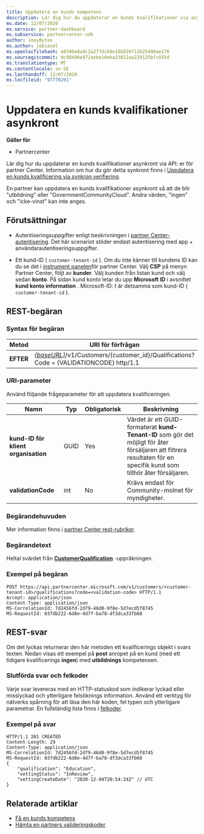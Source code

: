 ```yaml
---
title: Uppdatera en kunds kompetens
description: Lär dig hur du uppdaterar en kunds kvalifikationer via asynkron gallring eller först konsumentsajter, inklusive adressen som är kopplad till profilen.
ms.date: 12/07/2020
ms.service: partner-dashboard
ms.subservice: partnercenter-sdk
author: JoeyBytes
ms.author: jobiesel
ms.openlocfilehash: e0390e8a9c2a277dcb9e18b026f12625400ae176
ms.sourcegitcommit: 0c98496e972aebe10eba23822aa229125bfc035d
ms.translationtype: MT
ms.contentlocale: sv-SE
ms.lasthandoff: 12/07/2020
ms.locfileid: "97770201"
---
```

# <a name="update-a-customers-qualifications-asynchronously"></a>Uppdatera en kunds kvalifikationer asynkront

**Gäller för**

- Partnercenter

Lär dig hur du uppdaterar en kunds kvalifikationer asynkront via API: er för partner Center. Information om hur du gör detta synkront finns i [Uppdatera en kunds kvalificering via synkron verifiering](update-customer-qualification-synchronous.md).

En partner kan uppdatera en kunds kvalifikationer asynkront så att de blir "utbildning" eller "GovernmentCommunityCloud". Andra värden, "ingen" och "icke-vinst" kan inte anges.

## <a name="prerequisites"></a>Förutsättningar

- Autentiseringsuppgifter enligt beskrivningen i [partner Center-autentisering](partner-center-authentication.md). Det här scenariot stöder endast autentisering med app + användarautentiseringsuppgifter.

- Ett kund-ID ( `customer-tenant-id` ). Om du inte känner till kundens ID kan du se det i [instrument panelen](https://partner.microsoft.com/dashboard)för partner Center. Välj **CSP** på menyn Partner Center, följt av **kunder**. Välj kunden från listan kund och välj sedan **konto**. På sidan kund konto letar du upp **Microsoft ID** i avsnittet **kund konto information** . Microsoft-ID: t är detsamma som kund-ID ( `customer-tenant-id` ).

## <a name="rest-request"></a>REST-begäran

### <a name="request-syntax"></a>Syntax för begäran

| Metod  | URI för förfrågan                                                                                             |
|---------|---------------------------------------------------------------------------------------------------------|
| **EFTER** | [*{baseURL}*](partner-center-rest-urls.md)/v1/Customers/{customer_id}/Qualifications? Code = {VALIDATIONCODE} http/1.1 |

### <a name="uri-parameter"></a>URI-parameter

Använd följande frågeparameter för att uppdatera kvalificeringen.

| Namn                   | Typ | Obligatorisk | Beskrivning                                                                                                                                            |
|------------------------|------|----------|--------------------------------------------------------------------------------------------------------------------------------------------------------|
| **kund-ID för klient organisation** | GUID | Yes      | Värdet är ett GUID-formaterat **kund-Tenant-ID** som gör det möjligt för åter försäljaren att filtrera resultaten för en specifik kund som tillhör åter försäljaren. |
| **validationCode**     | int  | No       | Krävs endast för Community-molnet för myndigheter.                                                                                                            |

### <a name="request-headers"></a>Begärandehuvuden

Mer information finns i [partner Center rest-rubriker](headers.md).

### <a name="request-body"></a>Begärandetext

Heltal svärdet från [**CustomerQualification**](/dotnet/api/microsoft.store.partnercenter.models.customers.customerqualification) -uppräkningen.

### <a name="request-example"></a>Exempel på begäran

```http
POST https://api.partnercenter.microsoft.com/v1/customers/<customer-tenant-id>/qualifications?code=<validation-code> HTTP/1.1
Accept: application/json
Content-Type: application/json
MS-CorrelationId: 7d2456fd-2d79-46d0-9f8e-5d7ecd5f8745
MS-RequestId: 037db222-6d8e-4d7f-ba78-df3dca33fb68

```

## <a name="rest-response"></a>REST-svar

Om det lyckas returnerar den här metoden ett kvalificerings objekt i svars texten. Nedan visas ett exempel på **post** anropet på en kund (med ett tidigare kvalificerings **ingen**) med **utbildnings** kompetensen.

### <a name="response-success-and-error-codes"></a>Slutförda svar och felkoder

Varje svar levereras med en HTTP-statuskod som indikerar lyckad eller misslyckad och ytterligare felsöknings information. Använd ett verktyg för nätverks spårning för att läsa den här koden, fel typen och ytterligare parametrar. En fullständig lista finns i [felkoder](error-codes.md).

### <a name="response-example"></a>Exempel på svar

```http
HTTP/1.1 201 CREATED
Content-Length: 29
Content-Type: application/json
MS-CorrelationId: 7d2456fd-2d79-46d0-9f8e-5d7ecd5f8745
MS-RequestId: 037db222-6d8e-4d7f-ba78-df3dca33fb68
{
    "qualification": "Education",
    "vettingStatus": "InReview",
    "vettingCreateDate": "2020-12-04T20:54:24Z" // UTC
}
```

## <a name="related-articles"></a>Relaterade artiklar

- [Få en kunds kompetens](get-a-customer-s-qualifications.md)
- [Hämta en partners valideringskoder](get-a-partner-s-validation-codes.md)